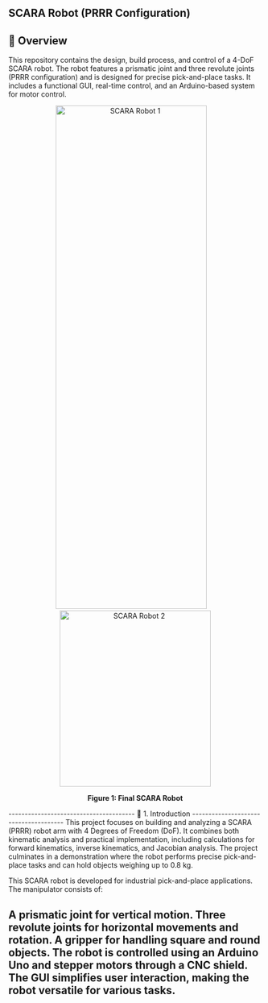 SCARA Robot (PRRR Configuration)
-----------------------------------------
🌟 Overview
----------------------------------------
This repository contains the design, build process, and control of a 4-DoF SCARA robot. The robot features a prismatic joint and three revolute joints (PRRR configuration) and is designed for precise pick-and-place tasks. It includes a functional GUI, real-time control, and an Arduino-based system for motor control.

<p align="center">
  <img src="https://github.com/user-attachments/assets/e19a59ea-998e-4cf3-8145-0a22f2858d83" alt="SCARA Robot 1" width="300" height="1000"/>
  &nbsp;&nbsp;&nbsp;
  <img src="https://github.com/user-attachments/assets/968f9d73-3855-4bc8-b43c-15e5222d4190" alt="SCARA Robot 2" width="300" height="350"/>
</p>

<p align="center"><strong>Figure 1: Final SCARA Robot</strong></p>
---------------------------------------
📖 1. Introduction
--------------------------------------
This project focuses on building and analyzing a SCARA (PRRR) robot arm with 4 Degrees of Freedom (DoF). It combines both kinematic analysis and practical implementation, including calculations for forward kinematics, inverse kinematics, and Jacobian analysis. The project culminates in a demonstration where the robot performs precise pick-and-place tasks and can hold objects weighing up to 0.8 kg.

This SCARA robot is developed for industrial pick-and-place applications.
The manipulator consists of:

A prismatic joint for vertical motion.
Three revolute joints for horizontal movements and rotation.
A gripper for handling square and round objects.
The robot is controlled using an Arduino Uno and stepper motors through a CNC shield. The GUI simplifies user interaction, making the robot versatile for various tasks.
--------------------------------------
